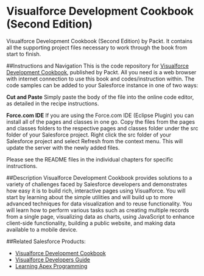 # Visualforce Development Cookbook (Second Edition)
Visualforce Development Cookbook (Second Edition) by Packt. It contains all the supporting project files necessary to work through the book from start to finish.

##Instructions and Navigation
This is the code repository for [Visualforce Development Cookbook](https://www.packtpub.com/application-development/visualforce-development-cookbook-%E2%80%93-second-edition), published by Packt. All you need is a web browser with internet connection to use this book and codes/instruction within.
The code samples can be added to your Salesforce instance in one of two ways:

<b>Cut and Paste</b>
Simply paste the body of the file into the online code editor, as detailed in the 
recipe instructions.

<b>Force.com IDE</b>
If you are using the Force.com IDE (Eclipse Plugin) you can install all of the pages
and classes in one go.
Copy the files from the pages and classes folders to the respective pages and 
classes folder under the src folder of your Salesforce project.
Right click the src folder of your Salesforce project and select Refresh from the
context menu. This will update the server with the newly added files.

Please see the README files in the individual chapters for specific instructions.

##Description
Visualforce Development Cookbook provides solutions to a variety of challenges faced by Salesforce developers
and demonstrates how easy it is to build rich, interactive pages using Visualforce. You will start by learning about
the simple utilities and will build up to more advanced techniques for data visualization and to reuse functionality.
You will learn how to perform various tasks such as creating multiple records from a single page, visualizing data as
charts, using JavaScript to enhance client-side functionality, building a public website, and making data available to a
mobile device.

##Related Salesforce Products:
* [Visualforce Development Cookbook](https://www.packtpub.com/application-development/visualforce-development-cookbook?utm_source=github&utm_medium=repository&utm_campaign=9781782170808)
* [Visualforce Developers Guide](https://www.packtpub.com/application-development/visualforce-developer%E2%80%99s-guide?utm_source=github&utm_medium=repository&utm_campaign=9781782170808)
* [Learning Apex Programming](https://www.packtpub.com/application-development/learning-apex-programming?utm_source=github&utm_medium=repository&utm_campaign=9781782170808)
